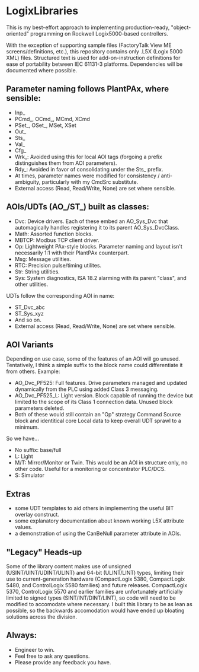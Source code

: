 # LogixLibraries

This is my best-effort approach to implementing production-ready, "object-oriented" programming on Rockwell Logix5000-based controllers.

With the exception of supporting sample files (FactoryTalk View ME screens/definitions, etc.), this repository contains only .L5X (Logix 5000 XML) files. Structured text is used for add-on-instruction definitions for ease of portability between IEC 61131-3 platforms. Dependencies will be documented where possible.

Parameter naming follows PlantPAx, where sensible:
------------
- Inp_
- PCmd_, OCmd_, MCmd, XCmd
- PSet_, OSet_, MSet, XSet
- Out_
- Sts_
- Val_
- Cfg_
- Wrk_: Avoided using this for local AOI tags (forgoing a prefix distinguishes them from AOI parameters).
- Rdy_: Avoided in favor of consolidating under the Sts_ prefix.
- At times, parameter names were modified for consistency / anti-ambiguity, particularly with my CmdSrc substitute.
- External access (Read, Read/Write, None) are set where sensible.

AOIs/UDTs (AO_/ST_) built as classes:
------------
- Dvc: Device drivers. Each of these embed an AO_Sys_Dvc that automagically handles registering it to its parent AO_Sys_DvcClass.
- Math: Assorted function blocks.
- MBTCP: Modbus TCP client driver.
- Op: Lightweight PAx-style blocks. Parameter naming and layout isn't necessarily 1:1 with their PlantPAx counterpart. 
- Msg: Message utilities.
- RTC: Precision pulse/timing utilites.
- Str: String utilities.
- Sys: System diagnostics, ISA 18.2 alarming with its parent "class", and other utilities.

UDTs follow the corresponding AOI in name:
- ST_Dvc_abc
- ST_Sys_xyz
- And so on.
- External access (Read, Read/Write, None) are set where sensible.

AOI Variants
------------
Depending on use case, some of the features of an AOI will go unused. Tentatively, I think a simple suffix to the block name could differentiate it from others. Example:
- AO_Dvc_PF525: Full features. Drive parameters managed and updated dynamically from the PLC using added Class 3 messaging.
- AO_Dvc_PF525_L: Light version. Block capable of running the device but limited to the scope of its Class 1 connection data. Unused block parameters deleted.
- Both of these would still contain an "Op" strategy Command Source block and identitical core Local data to keep overall UDT sprawl to a minimum.

So we have...
- No suffix: base/full
- L: Light
- M/T: Mirror/Monitor or Twin. This would be an AOI in structure only, no other code. Useful for a monitoring or concentrator PLC/DCS.
- S: Simulator

Extras
------------
- some UDT templates to aid others in implementing the useful BIT overlay construct.
- some explanatory documentation about known working L5X attribute values.
- a demonstration of using the CanBeNull parameter attribute in AOIs.

"Legacy" Heads-up
------------
Some of the library content makes use of unsigned (USINT/UINT/UDINT/ULINT) and 64-bit (ULINT/LINT) types, limiting their use to current-generation hardware (CompactLogix 5380, CompactLogix 5480, and ControlLogix 5580 families) and future releases. CompactLogix 5370, ControlLogix 5570 and earlier families are unfortunately artificially limited to signed types (SINT/INT/DINT/LINT), so code will need to be modified to accomodate where necessary. I built this library to be as lean as possible, so the backwards accomodation would have ended up bloating solutions across the division.

Always:
------------
- Engineer to win.
- Feel free to ask any questions.
- Please provide any feedback you have.

